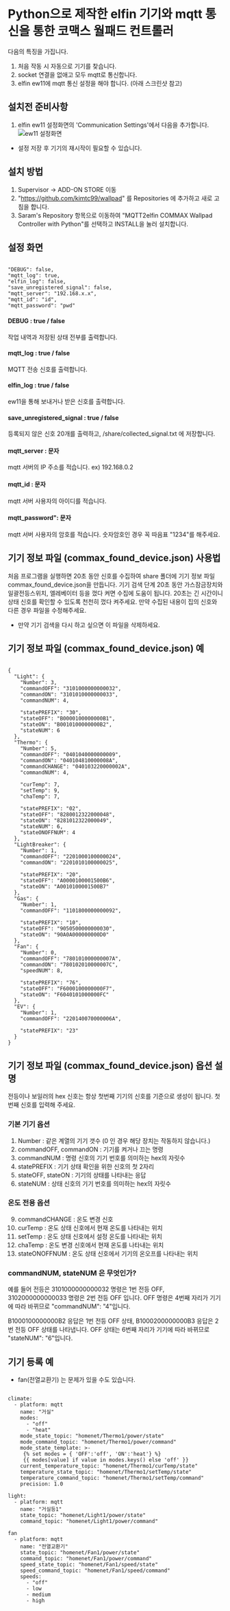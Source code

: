 Python으로 제작한 elfin 기기와 mqtt 통신을 통한 코맥스 월패드 컨트롤러
==========================================================
다음의 특징을 가집니다.
1. 처음 작동 시 자동으로 기기를 찾습니다.
2. socket 연결을 없애고 모두 mqtt로 통신합니다.
3. elfin ew11에 mqtt 통신 설정을 해야 합니다. (아래 스크린샷 참고)

설치전 준비사항
-----------
1. elfin ew11 설정화면의 'Communication Settings'에서 다음을 추가합니다.
![ew11 설정화면](https://github.com/kimtc99/wallpad/blob/master/img/ew11.png)

* 설정 저장 후 기기의 재시작이 필요할 수 있습니다.


설치 방법
-------
1. Supervisor -> ADD-ON STORE 이동
2. "https://github.com/kimtc99/wallpad" 를 Repositories 에 추가하고 새로 고침을 합니다.
3. Saram's Repository 항목으로 이동하여 "MQTT2elfin COMMAX Wallpad Controller with Python"를 선택하고 INSTALL을 눌러 설치합니다.

설정 화면
-------
<pre><code>
"DEBUG": false,
"mqtt_log": true,
"elfin_log": false,
"save_unregistered_signal": false,
"mqtt_server": "192.168.x.x",
"mqtt_id": "id",
"mqtt_password": "pwd"
</code></pre>

#### DEBUG : true / false
작업 내역과 저장된 상태 전부를 출력합니다.
#### mqtt_log : true / false
MQTT 전송 신호를 출력합니다.
#### elfin_log : true / false
ew11을 통해 보내거나 받은 신호를 출력합니다.
#### save_unregistered_signal : true / false
등록되지 않은 신호 20개를 출력하고, /share/collected_signal.txt 에 저장합니다.

#### mqtt_server : 문자
mqtt 서버의 IP 주소를 적습니다. ex) 192.168.0.2
#### mqtt_id : 문자
mqtt 서버 사용자의 아이디를 적습니다.
#### mqtt_password": 문자
mqtt 서버 사용자의 암호를 적습니다. 숫자암호인 경우 꼭 따음표 "1234"를 해주세요.

기기 정보 파일 (commax_found_device.json) 사용법
-------------------------------------------
처음 프로그램을 실행하면 20초 동안 신호를 수집하여 share 폴더에 기기 정보 파일 commax_found_device.json을 만듭니다.
기기 검색 단계 20초 동안 가스잠금장치와 일괄전등스위치, 엘레베이터 등을 껐다 켜면 수집에 도움이 됩니다.
20초는 긴 시간이니 상태 신호를 확인할 수 있도록 천천히 껐다 켜주세요.
만약 수집된 내용이 집의 신호와 다른 경우 파일을 수정해주세요.

* 만약 기기 검색을 다시 하고 싶으면 이 파일을 삭제하세요.

기기 정보 파일 (commax_found_device.json) 예
-----------------------
<pre><code>
{
  "Light": {
    "Number": 3,
    "commandOFF": "3101000000000032",
    "commandON": "3101010000000033",
    "commandNUM": 4,

    "statePREFIX": "30",
    "stateOFF": "B0000100000000B1",
    "stateON": "B0010100000000B2",
    "stateNUM": 6
  },
  "Thermo": {
    "Number": 5,
    "commandOFF": "0401040000000009",
    "commandON": "040104810000008A",
    "commandCHANGE": "040103220000002A",
    "commandNUM": 4,

    "curTemp": 7,
    "setTemp": 9,
    "chaTemp": 7,

    "statePREFIX": "02",
    "stateOFF": "8280012322000048",
    "stateON": "8281012322000049",
    "stateNUM": 6,
    "stateONOFFNUM": 4
  },
  "LightBreaker": {
    "Number": 1,
    "commandOFF": "2201000100000024",
    "commandON": "2201010100000025",

    "statePREFIX": "20",
    "stateOFF": "A0000100001500B6",
    "stateON": "A0010100001500B7"
  },
  "Gas": {
    "Number": 1,
    "commandOFF": "1101800000000092",

    "statePREFIX": "10",
    "stateOFF": "9050500000000030",
    "stateON": "90A0A000000000D0"
  },
  "Fan": {
    "Number": 0,
    "commandOFF": "780101000000007A",
    "commandON": "780102010000007C",
    "speedNUM": 8,

    "statePREFIX": "76",
    "stateOFF": "F6000100000000F7",
    "stateON": "F6040101000000FC"
  },
  "EV": {
    "Number": 1,
    "commandOFF": "220140070000006A",

    "statePREFIX": "23"
  }
}
</code></pre>

기기 정보 파일 (commax_found_device.json) 옵션 설명
---------------------------------------------
전등이나 보일러의 hex 신호는 항상 첫번째 기기의 신호를 기준으로 생성이 됩니다. 첫번째 신호를 입력해 주세요.
### 기본 기기 옵션
1. Number : 같은 계열의 기기 갯수 (0 인 경우 해당 장치는 작동하지 않습니다.)
2. commandOFF, commandON : 기기를 켜거나 끄는 명령
3. commandNUM : 명령 신호의 기기 번호를 의미하는 hex의 자릿수
4. statePREFIX : 기기 상태 확인을 위한 신호의 첫 2자리
5. stateOFF, stateON : 기기의 상태를 나타내는 응답
6. stateNUM : 상태 신호의 기기 번호를 의미하는 hex의 자릿수

### 온도 전용 옵션
9. commandCHANGE : 온도 변경 신호
10. curTemp : 온도 상태 신호에서 현재 온도를 나타내는 위치
11. setTemp : 온도 상태 신호에서 설정 온도를 나타내는 위치
12. chaTemp : 온도 변경 신호에서 현재 온도를 나타내는 위치
13. stateONOFFNUM : 온도 상태 신호에서 기기의 온오프를 나타내는 위치

### commandNUM, stateNUM 은 무엇인가?
예를 들어 전등은
3101000000000032 명령은 1번 전등 OFF, 3102000000000033 명령은 2번 전등 OFF 입니다.
OFF 명령은 4번째 자리가 기기에 따라 바뀌므로 "commandNUM": "4"입니다.

B1000100000000B2 응답은 1번 전등 OFF 상태, B1000200000000B3 응답은 2번 전등 OFF 상태를 나타냅니다. OFF 상태는 6번째 자리가 기기에 따라 바뀌므로 "stateNUM": "6"입니다.



기기 등록 예
------------
* fan(전열교환기) 는 문제가 있을 수도 있습니다.

<pre><code>
climate:
  - platform: mqtt
    name: "거실"
    modes:
      - "off"
      - "heat"
    mode_state_topic: "homenet/Thermo1/power/state"
    mode_command_topic: "homenet/Thermo1/power/command"
    mode_state_template: >-
     {% set modes = { 'OFF':'off', 'ON':'heat'} %}
     {{ modes[value] if value in modes.keys() else 'off' }}
    current_temperature_topic: "homenet/Thermo1/curTemp/state"
    temperature_state_topic: "homenet/Thermo1/setTemp/state"
    temperature_command_topic: "homenet/Thermo1/setTemp/command"
    precision: 1.0

light:
  - platform: mqtt
    name: "거실등1"
    state_topic: "homenet/Light1/power/state"
    command_topic: "homenet/Light1/power/command"

fan
  - platform: mqtt
    name: "전열교환기"
    state_topic: "homenet/Fan1/power/state"
    command_topic: "homenet/Fan1/power/command"
    speed_state_topic: "homenet/Fan1/speed/state"
    speed_command_topic: "homenet/Fan1/speed/command"
    speeds:
      - "off"
      - low
      - medium
      - high

</code></pre>
